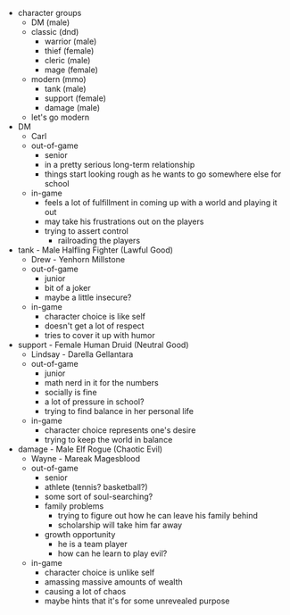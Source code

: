 * character groups
	* DM (male)
	* classic (dnd)
		* warrior (male)
		* thief (female)
		* cleric (male)
		* mage (female)
	* modern (mmo)
		* tank (male)
		* support (female)
		* damage (male) 
	* let's go modern
* DM
	* Carl
	* out-of-game
		* senior 
		* in a pretty serious long-term relationship
		* things start looking rough as he wants to go somewhere else for school
	* in-game
		* feels a lot of fulfillment in coming up with a world and playing it out
		* may take his frustrations out on the players
		* trying to assert control
			* railroading the players
* tank - Male Halfling Fighter (Lawful Good)
	* Drew - Yenhorn Millstone
	* out-of-game
		* junior
		* bit of a joker
		* maybe a little insecure?
	* in-game
		* character choice is like self
		* doesn't get a lot of respect
		* tries to cover it up with humor
* support - Female Human Druid (Neutral Good)
	* Lindsay - Darella Gellantara
	* out-of-game
		* junior
		* math nerd in it for the numbers
		* socially is fine
		* a lot of pressure in school?
		* trying to find balance in her personal life
	* in-game
		* character choice represents one's desire
		* trying to keep the world in balance
* damage - Male Elf Rogue (Chaotic Evil)
	* Wayne - Mareak Magesblood
	* out-of-game
		* senior
		* athlete (tennis? basketball?)
		* some sort of soul-searching?
		* family problems
			* trying to figure out how he can leave his family behind
			* scholarship will take him far away
		* growth opportunity
			* he is a team player
			* how can he learn to play evil?
	* in-game
		* character choice is unlike self
		* amassing massive amounts of wealth
		* causing a lot of chaos
		* maybe hints that it's for some unrevealed purpose